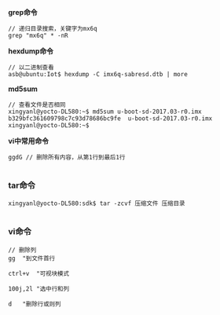**grep命令**   
```
// 递归目录搜索，关键字为mx6q
grep "mx6q" * -nR
```

**hexdump命令**
```
// 以二进制查看
asb@ubuntu:Iot$ hexdump -C imx6q-sabresd.dtb | more
```
**md5sum**
```
// 查看文件是否相同
xingyanl@yocto-DL580:~$ md5sum u-boot-sd-2017.03-r0.imx
b329bfc361609798c7c93d78686bc9fe  u-boot-sd-2017.03-r0.imx
xingyanl@yocto-DL580:~$ 
```

**vi中常用命令**
```
ggdG // 删除所有内容，从第1行到最后1行


```

### tar命令
```
xingyanl@yocto-DL580:sdk$ tar -zcvf 压缩文件 压缩目录


```

### vi命令

```
// 删除列
gg  "到文件首行

ctrl+v  "可视块模式

100j,2l "选中行和列

d   "删除行或则列
```

